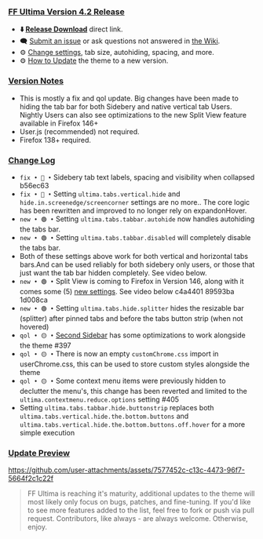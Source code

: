 ### <ins> FF Ultima Version 4.2 Release
- **⬇️ [Release Download](https://github.com/soulhotel/FF-ULTIMA/releases/download/4.2/ffultima4.2.zip)** direct link.<!--- **⬇️ [Source Download](https://github.com/soulhotel/FF-ULTIMA/archive/refs/heads/main.zip)** direct link.-->
- 🗨️ [Submit an issue](https://github.com/soulhotel/FF-ULTIMA/issues/new/choose) or ask questions not answered in [the Wiki](https://ff-ultima.github.io/docs/getting-started).
- ⚙️ [Change settings](https://ff-ultima.github.io/docs/category/settings), tab size, autohiding, spacing, and more.
- ⚙️ [How to Update](https://ff-ultima.github.io/docs/how-to/how-to-update) the theme to a new version.
  
### <ins> Version Notes
- This is mostly a fix and qol update. Big changes have been made to hiding the tab bar for both Sidebery and native vertical tab Users. Nightly Users can also see optimizations to the new Split View feature available in Firefox 146+
- User.js (recommended) not required.
- Firefox 138+ required.
<!--
- User.js required. 
- User.js not required.
- User.js (recommended) not required. 
-->

### <ins> Change Log
- `fix • 🔴 •` Sidebery tab text labels, spacing and visibility when collapsed b56ec63
- `fix • 🔴 •` Setting `ultima.tabs.vertical.hide` and `hide.in.screenedge/screencorner` settings are no more.. The core logic has been rewritten and improved to no longer rely on expandonHover.
- `new • 🟢 •` Setting `ultima.tabs.tabbar.autohide` now handles autohiding the tabs bar.
- `new • 🟢 •` Setting `ultima.tabs.tabbar.disabled` will completely disable the tabs bar.
- Both of these settings above work for both vertical and horizontal tabs bars.And can be used reliably for both sidebery only users, or those that just want the tab bar hidden completely. See video below.
- `new • 🟢 •` Split View is coming to Firefox in Version 146, along with it comes some (5) [new settings](https://ff-ultima.github.io/docs/settings/all/tab-settings#ultimatabssplitviewcontentoutline). See video below c4a4401 89593ba 1d008ca
- `new • 🟢 •` Setting `ultima.tabs.hide.splitter` hides the resizable bar (splitter) after pinned tabs and before the tabs button strip (when not hovered)
- `qol • 🟡 •` [Second Sidebar](https://github.com/aminought/firefox-second-sidebar) has some optimizations to work alongside the theme #397
- `qol • 🟡 •` There is now an empty `customChrome.css` import in userChrome.css, this can be used to store custom styles alongside the theme
- `qol • 🟡 •` Some context menu items were previously hidden to declutter the menu's, this change has been reverted and limited to the `ultima.contextmenu.reduce.options` setting #405
- Setting `ultima.tabs.tabbar.hide.buttonstrip` replaces both `ultima.tabs.vertical.hide.the.bottom.buttons` and `ultima.tabs.vertical.hide.the.bottom.buttons.off.hover` for a more simple execution

### <ins> Update Preview

https://github.com/user-attachments/assets/7577452c-c13c-4473-96f7-5664f2c1c22f

> FF Ultima is reaching it's maturity, additional updates to the theme will most likely only focus on bugs, patches, and fine-tuning. If you'd like to see more features added to the list, feel free to fork or push via pull request. Contributors, like always - are always welcome. Otherwise, enjoy.
